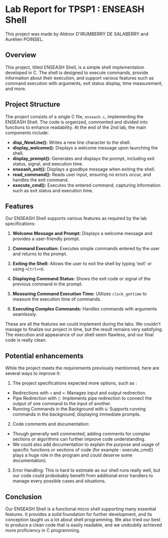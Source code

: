 # Lab Report for TPSP1 : ENSEASH Shell

This project was made by Aliénor D'IRUMBERRY DE SALABERRY and Aurélien POINSEL.

## Overview
This project, titled ENSEASH Shell, is a simple shell implementation developed in C. The shell is designed to execute commands, provide information about their execution, and support various features such as command execution with arguments, exit status display, time measurement, and more.

## Project Structure
The project consists of a single C file, `enseash.c`, implementing the ENSEASH Shell. The code is organized, commented and divided into functions to enhance readability. At the end of the 2nd lab, the main components include:

- **disp_NewLine():** Writes a new line character to the shell.
- **display_welcome():** Displays a welcome message upon launching the shell.
- **display_prompt():** Generates and displays the prompt, including exit status, signal, and execution time.
- **enseash_exit():** Displays a goodbye message when exiting the shell.
- **read_command():** Reads user input, ensuring no errors occur, and handles the exit command.
- **execute_cmd():** Executes the entered command, capturing information such as exit status and execution time.

## Features
Our ENSEASH Shell supports various features as required by the lab specifications:

1. **Welcome Message and Prompt:** Displays a welcome message and provides a user-friendly prompt.

2. **Command Execution:** Executes simple commands entered by the user and returns to the prompt.

3. **Exiting the Shell:** Allows the user to exit the shell by typing 'exit' or using `<Ctrl>+D`.

4. **Displaying Command Status:** Shows the exit code or signal of the previous command in the prompt.

5. **Measuring Command Execution Time:** Utilizes `clock_gettime` to measure the execution time of commands.

6. **Executing Complex Commands:** Handles commands with arguments seamlessly.

These are all the features we could implement during the labs. We couldn't manage to finalize our project in time, but the result remains very satisfying. The execution and appearance of our shell seem flawless, and our final code is really clean.

## Potential enhancements
While the project meets the requirements previously mentionned, here are several ways to improve it:

1. The project specifications expected more options, such as :
- Redirections with `<` and `>`: Manages input and output redirection.
- Pipe Redirection with `|`: Implements pipe redirection to connect the output of one command to the input of another.
- Running Commands in the Background with `&`: Supports running commands in the background, displaying immediate prompts.

2. Code comments and documentation:
- Though generally well commented, adding comments for complex sections or algorithms can further improve code understanding.
- We could also add documentation to explain the purpose and usage of specific functions or sections of code (for example : execute_cmd() plays a huge role in the program and could deserve some documentation).

3. Error Handling: This is hard to estimate as our shell runs really well, but our code could probobably benefit from additional error handlers to manage every possible cases and situations.

## Conclusion
Our ENSEASH Shell is a functional micro shell supporting many essential features. It provides a solid foundation for further development, and its conception taught us a lot about shell programming. We also tried our best to produce a clean code that is easily readable, and we undoubtly achieved more proficiency in C programming.


